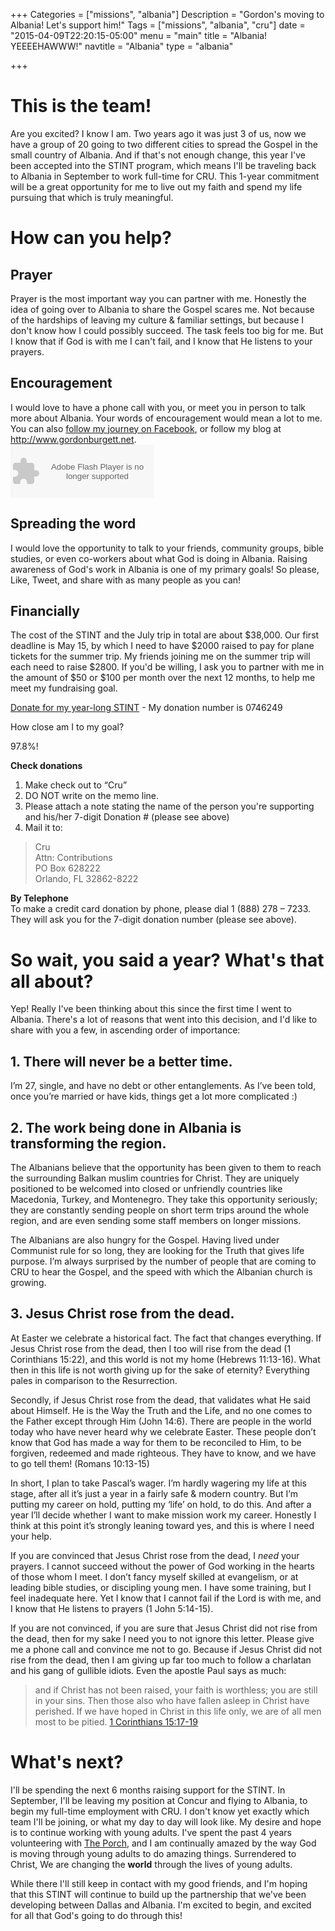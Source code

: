 +++
Categories = ["missions", "albania"]
Description = "Gordon's moving to Albania!  Let's support him!"
Tags = ["missions", "albania", "cru"]
date = "2015-04-09T22:20:15-05:00"
menu = "main"
title = "Albania!  YEEEEHAWWW!"
navtitle = "Albania"
type = "albania"

+++

# This is the team!

Are you excited?  I know I am.  Two years ago it was just 3 of us, now we have a group of 20 going to two different cities to spread the Gospel in the small country of Albania.  And if that's not enough change, this year I've been accepted into the STINT program, which means I'll be traveling back to Albania in September to work full-time for CRU.  This 1-year commitment will be a great opportunity for me to live out my faith and spend my life pursuing that which is truly meaningful.

# How can you help?

## Prayer 

Prayer is the most important way you can partner with me.  Honestly the idea of going over to Albania to share the Gospel scares me.  Not because of the hardships of leaving my culture & familiar settings, but because I don't know how I could possibly succeed.  The task feels too big for me.  But I know that if God is with me I can't fail, and I know that He listens to your prayers.

## Encouragement

<div class="row">
<div class="col-md-10">
I would love to have a phone call with you, or meet you in person to talk more about Albania.  Your words of encouragement would mean a lot to me.  You can also <a href="https://www.facebook.com/groups/1040599605969459/">follow my journey on Facebook</a>, or follow my blog at <a href="http://www.gordonburgett.net">http://www.gordonburgett.net</a>.
</div>
<div class="col-md-2 hidden-xs">
<object  type="application/x-shockwave-flash" data="https://clients4.google.com/voice/embed/webCallButton" width="230" height="85"><param name="movie" value="https://clients4.google.com/voice/embed/webCallButton" /><param name="wmode" value="transparent" /><param name="FlashVars" value="id=e20edaab933f313a09a23918d8284084eeacae66&style=0" /></object>
</div>
</div>

## Spreading the word

I would love the opportunity to talk to your friends, community groups, bible studies, or even co-workers about what God is doing in Albania.  Raising awareness of God's work in Albania is one of my primary goals!  So please, Like, Tweet, and share with as many people as you can!

## Financially

The cost of the STINT and the July trip in total are about $38,000.  Our first deadline is May 15, by which I need to have $2000 raised to pay for plane tickets for the summer trip.  My friends joining me on the summer trip will each need to raise $2800.  If you'd be willing, I ask you to partner with me in the amount of $50 or $100 per month over the next 12 months, to help me meet my fundraising goal.

[Donate for my year-long STINT](https://give.cru.org/0746249) - My donation number is 0746249

How close am I to my goal?
<div class="progress">
  <div class="progress-bar progress-bar-info progress-bar-striped" role="progressbar" aria-valuenow="97.8" aria-valuemin="0" aria-valuemax="100" style="width: 97.8%">
    97.8%!
  </div>
</div>

**Check donations**  
1. Make check out to “Cru”  
2. DO NOT write on the memo line.  
3. Please attach a note stating the name of the person you're supporting and his/her 7-digit Donation # (please see above)  
4. Mail it to:  

>	Cru  
>	Attn: Contributions  
>	PO Box 628222  
>	Orlando, FL 32862-8222  

**By Telephone**  
To make a credit card donation by phone, please dial 1 (888) 278 – 7233.  They will ask you for the 7-digit donation number (please see above).

# So wait, you said a year?  What's that all about?

Yep!  Really I've been thinking about this since the first time I went to Albania.  There's a lot of reasons that went into this decision, and I'd like to share with you a few, in ascending order of importance:

## 1. There will never be a better time.

I’m 27, single, and have no debt or other entanglements.  As I’ve been told, once you’re married or have kids, things get a lot more complicated :)

## 2. The work being done in Albania is transforming the region.

The Albanians believe that the opportunity has been given to them to reach the surrounding Balkan muslim countries for Christ.  They are uniquely positioned to be welcomed into closed or unfriendly countries like Macedonia, Turkey, and Montenegro.  They take this opportunity seriously; they are constantly sending people on short term trips around the whole region, and are even sending some staff members on longer missions.

The Albanians are also hungry for the Gospel.  Having lived under Communist rule for so long, they are looking for the Truth that gives life purpose.  I’m always surprised by the number of people that are coming to CRU to hear the Gospel, and the speed with which the Albanian church is growing.

## 3. Jesus Christ rose from the dead.

At Easter we celebrate a historical fact.  The fact that changes everything.  If Jesus Christ rose from the dead, then I too will rise from the dead (1 Corinthians 15:22), and this world is not my home (Hebrews 11:13-16).  What then in this life is not worth giving up for the sake of eternity?  Everything pales in comparison to the Resurrection.  

Secondly, if Jesus Christ rose from the dead, that validates what He said about Himself.  He is the Way the Truth and the Life, and no one comes to the Father except through Him (John 14:6).  There are people in the world today who have never heard why we celebrate Easter.  These people don’t know that God has made a way for them to be reconciled to Him, to be forgiven, redeemed and made righteous.  They have to know, and we have to go tell them! (Romans 10:13-15)  

In short, I plan to take Pascal’s wager.  I’m hardly wagering my life at this stage, after all it’s just a year in a fairly safe & modern country.  But I’m putting my career on hold, putting my ‘life’ on hold, to do this.  And after a year I’ll decide whether I want to make mission work my career.  Honestly I think at this point it’s strongly leaning toward yes, and this is where I need your help.

If you are convinced that Jesus Christ rose from the dead, I *need* your prayers.  I cannot succeed without the power of God working in the hearts of those whom I meet.  I don’t fancy myself skilled at evangelism, or at leading bible studies, or discipling young men.  I have some training, but I feel inadequate here.  Yet I know that I cannot fail if the Lord is with me, and I know that He listens to prayers (1 John 5:14-15).

If you are not convinced, if you are sure that Jesus Christ did not rise from the dead, then for my sake I need you to not ignore this letter.  Please give me a phone call and convince me not to go.  Because if Jesus Christ did not rise from the dead, then I am giving up far too much to follow a charlatan and his gang of gullible idiots.  Even the apostle Paul says as much:  

> and if Christ has not been raised, your faith is worthless; you are still in your sins. Then those also who have fallen asleep in Christ have perished. If we have hoped in Christ in this life only, we are of all men most to be pitied.  [1 Corinthians 15:17-19](https://www.biblegateway.com/passage/?search=1+Corinthians+15)

# What's next?

I'll be spending the next 6 months raising support for the STINT.  In September, I'll be leaving my position at Concur and flying to Albania, to begin my full-time employment with CRU.  I don't know yet exactly which team I'll be joining, or what my day to day will look like.  My desire and hope is to continue working with young adults.  I've spent the past 4 years volunteering with [The Porch](http://www.theporchdallas.com/), and I am continually amazed by the way God is moving through young adults to do amazing things.  Surrendered to Christ, We are changing the **world** through the lives of young adults.

While there I'll still keep in contact with my good friends, and I'm hoping that this STINT will continue to build up the partnership that we've been developing between Dallas and Albania.  I'm excited to begin, and excited for all that God's going to do through this!


